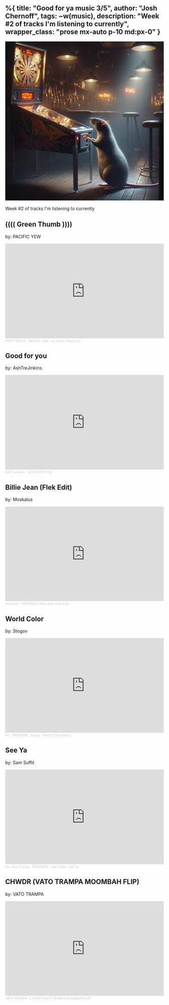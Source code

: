 %{
  title: "Good for ya music 3/5",
  author: "Josh Chernoff",
  tags: ~w(music),
  description: "Week #2 of tracks I'm listening to currently",
  wrapper_class: "prose  mx-auto p-10 md:px-0"
}
---
![rat playing pinball](/assets//images/rat.webp)

Week #2 of tracks I'm listening to currently

## (((( Green Thumb ))))
by: PACIFIC YEW
<iframe width="100%" height="300" scrolling="no" frameborder="no" allow="autoplay" src="https://w.soundcloud.com/player/?url=https%3A//api.soundcloud.com/tracks/326204876&color=%23ff5500&auto_play=false&hide_related=false&show_comments=true&show_user=true&show_reposts=false&show_teaser=true&visual=true"></iframe><div style="font-size: 10px; color: #cccccc;line-break: anywhere;word-break: normal;overflow: hidden;white-space: nowrap;text-overflow: ellipsis; font-family: Interstate,Lucida Grande,Lucida Sans Unicode,Lucida Sans,Garuda,Verdana,Tahoma,sans-serif;font-weight: 100;"><a href="https://soundcloud.com/dirtytapes" title="DIRTY TAPES" target="_blank" style="color: #cccccc; text-decoration: none;">DIRTY TAPES</a> · <a href="https://soundcloud.com/dirtytapes/pacific-yew-green-thumb" title="PACIFIC YEW - (((( Green Thumb ))))" target="_blank" style="color: #cccccc; text-decoration: none;">PACIFIC YEW - (((( Green Thumb ))))</a></div>

## Good for you
by: AshTreJinkins

<iframe width="100%" height="300" scrolling="no" frameborder="no" allow="autoplay" src="https://w.soundcloud.com/player/?url=https%3A//api.soundcloud.com/tracks/544301790&color=%23ff5500&auto_play=false&hide_related=false&show_comments=true&show_user=true&show_reposts=false&show_teaser=true&visual=true"></iframe><div style="font-size: 10px; color: #cccccc;line-break: anywhere;word-break: normal;overflow: hidden;white-space: nowrap;text-overflow: ellipsis; font-family: Interstate,Lucida Grande,Lucida Sans Unicode,Lucida Sans,Garuda,Verdana,Tahoma,sans-serif;font-weight: 100;"><a href="https://soundcloud.com/thinkinjinkins" title="AshTreJinkins" target="_blank" style="color: #cccccc; text-decoration: none;">AshTreJinkins</a> · <a href="https://soundcloud.com/thinkinjinkins/good-for-you" title="GOOD FOR YOU" target="_blank" style="color: #cccccc; text-decoration: none;">GOOD FOR YOU</a></div>

## Billie Jean (Flek Edit)
by: Moskalus

<iframe width="100%" height="300" scrolling="no" frameborder="no" allow="autoplay" src="https://w.soundcloud.com/player/?url=https%3A//api.soundcloud.com/tracks/1426097122&color=%23ff5500&auto_play=false&hide_related=false&show_comments=true&show_user=true&show_reposts=false&show_teaser=true&visual=true"></iframe><div style="font-size: 10px; color: #cccccc;line-break: anywhere;word-break: normal;overflow: hidden;white-space: nowrap;text-overflow: ellipsis; font-family: Interstate,Lucida Grande,Lucida Sans Unicode,Lucida Sans,Garuda,Verdana,Tahoma,sans-serif;font-weight: 100;"><a href="https://soundcloud.com/moskalus" title="Moskalus" target="_blank" style="color: #cccccc; text-decoration: none;">Moskalus</a> · <a href="https://soundcloud.com/moskalus/premiere-billie-jean-flek-edit-charmin-records" title="PREMIERE: Billie Jean (Flek Edit) [Charmin Records]" target="_blank" style="color: #cccccc; text-decoration: none;">PREMIERE: Billie Jean (Flek Edit) </a></div>


## World Color
by: Stogov

<iframe width="100%" height="300" scrolling="no" frameborder="no" allow="autoplay" src="https://w.soundcloud.com/player/?url=https%3A//api.soundcloud.com/tracks/1611340779&color=%23ff5500&auto_play=false&hide_related=false&show_comments=true&show_user=true&show_reposts=false&show_teaser=true&visual=true"></iframe><div style="font-size: 10px; color: #cccccc;line-break: anywhere;word-break: normal;overflow: hidden;white-space: nowrap;text-overflow: ellipsis; font-family: Interstate,Lucida Grande,Lucida Sans Unicode,Lucida Sans,Garuda,Verdana,Tahoma,sans-serif;font-weight: 100;"><a href="https://soundcloud.com/four-heads" title="FH" target="_blank" style="color: #cccccc; text-decoration: none;">FH</a> · <a href="https://soundcloud.com/four-heads/premiere-stogov-world-color" title="PREMIERE: Stogov - World Color [Dobro]" target="_blank" style="color: #cccccc; text-decoration: none;">PREMIERE: Stogov - World Color [Dobro]</a></div>


## See Ya
by: Sam Suffit

<iframe width="100%" height="300" scrolling="no" frameborder="no" allow="autoplay" src="https://w.soundcloud.com/player/?url=https%3A//api.soundcloud.com/tracks/1595998500&color=%23ff5500&auto_play=false&hide_related=false&show_comments=true&show_user=true&show_reposts=false&show_teaser=true&visual=true"></iframe><div style="font-size: 10px; color: #cccccc;line-break: anywhere;word-break: normal;overflow: hidden;white-space: nowrap;text-overflow: ellipsis; font-family: Interstate,Lucida Grande,Lucida Sans Unicode,Lucida Sans,Garuda,Verdana,Tahoma,sans-serif;font-weight: 100;"><a href="https://soundcloud.com/les-yeux-orange" title="Les Yeux Orange" target="_blank" style="color: #cccccc; text-decoration: none;">Les Yeux Orange</a> · <a href="https://soundcloud.com/les-yeux-orange/see-ya" title="PREMIERE : Sam Suffit - See Ya" target="_blank" style="color: #cccccc; text-decoration: none;">PREMIERE : Sam Suffit - See Ya</a></div>

## CHWDR (VATO TRAMPA MOOMBAH FLIP)
by: VATO TRAMPA

<iframe width="100%" height="300" scrolling="no" frameborder="no" allow="autoplay" src="https://w.soundcloud.com/player/?url=https%3A//api.soundcloud.com/tracks/244799267&color=%23ff5500&auto_play=false&hide_related=false&show_comments=true&show_user=true&show_reposts=false&show_teaser=true&visual=true"></iframe><div style="font-size: 10px; color: #cccccc;line-break: anywhere;word-break: normal;overflow: hidden;white-space: nowrap;text-overflow: ellipsis; font-family: Interstate,Lucida Grande,Lucida Sans Unicode,Lucida Sans,Garuda,Verdana,Tahoma,sans-serif;font-weight: 100;"><a href="https://soundcloud.com/vatotrampa" title="VATO TRAMPA" target="_blank" style="color: #cccccc; text-decoration: none;">VATO TRAMPA</a> · <a href="https://soundcloud.com/vatotrampa/chowder-homeshake-krvdz-moombah-flip" title="CHWDR (VATO TRAMPA MOOMBAH FLIP)" target="_blank" style="color: #cccccc; text-decoration: none;">CHWDR (VATO TRAMPA MOOMBAH FLIP)</a></div>